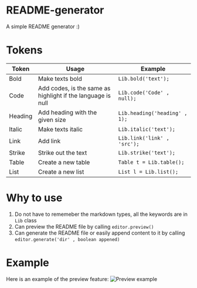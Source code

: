 # README-generator 
A simple README generator :)

# Tokens 
|Token|Usage|Example|
|---|---|---|
|Bold|Make texts bold|`Lib.bold('text');`|
|Code|Add codes, is the same as highlight if the language is null|`Lib.code('Code' , null);`|
|Heading|Add heading with the given size|`Lib.heading('heading' , 1);`|
|Italic|Make texts italic|`Lib.italic('text');`|
|Link|Add link|`Lib.link('link' , 'src');`|
|Strike|Strike out the text|`Lib.strike('text');`|
|Table|Create a new table|`Table t = Lib.table();`|
|List|Create a new list|`List l = Lib.list();`|

# Why to use
1. Do not have to rememeber the markdown types, all the keywords are in `Lib` class 
2. Can preview the README file by calling `editor.preview()`
3. Can generate the README file or easily append content to it by calling `editor.generate('dir' , boolean appened)`

# Example
Here is an example of the preview feature:
![Preview example](README-example)
